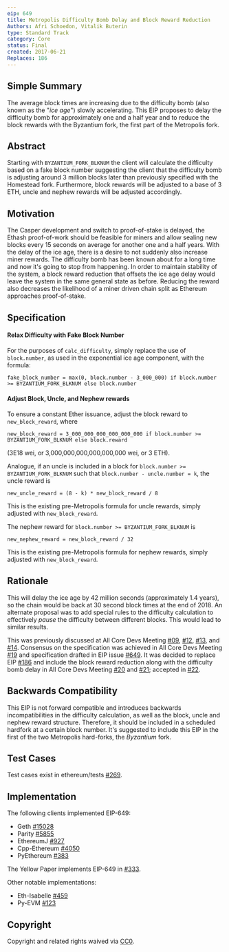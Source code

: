 ```yaml
---
eip: 649
title: Metropolis Difficulty Bomb Delay and Block Reward Reduction
Authors: Afri Schoedon, Vitalik Buterin
type: Standard Track
category: Core
status: Final
created: 2017-06-21
Replaces: 186
---
```


## Simple Summary
The average block times are increasing due to the difficulty bomb (also known as the "_ice age_") slowly accelerating. This EIP proposes to delay the difficulty bomb for approximately one and a half year and to reduce the block rewards with the Byzantium fork, the first part of the Metropolis fork.

## Abstract
Starting with `BYZANTIUM_FORK_BLKNUM` the client will calculate the difficulty based on a fake block number suggesting the client that the difficulty bomb is adjusting around 3 million blocks later than previously specified with the Homestead fork. Furthermore, block rewards will be adjusted to a base of 3 ETH, uncle and nephew rewards will be adjusted accordingly.

## Motivation
The Casper development and switch to proof-of-stake is delayed, the Ethash proof-of-work should be feasible for miners and allow sealing new blocks every 15 seconds on average for another one and a half years. With the delay of the ice age, there is a desire to not suddenly also increase miner rewards. The difficulty bomb has been known about for a long time and now it's going to stop from happening. In order to maintain stability of the system, a block reward reduction that offsets the ice age delay would leave the system in the same general state as before. Reducing the reward also decreases the likelihood of a miner driven chain split as Ethereum approaches proof-of-stake.

## Specification
#### Relax Difficulty with Fake Block Number
For the purposes of `calc_difficulty`, simply replace the use of `block.number`, as used in the exponential ice age component, with the formula:

    fake_block_number = max(0, block.number - 3_000_000) if block.number >= BYZANTIUM_FORK_BLKNUM else block.number

#### Adjust Block, Uncle, and Nephew rewards
To ensure a constant Ether issuance, adjust the block reward to `new_block_reward`, where

    new_block_reward = 3_000_000_000_000_000_000 if block.number >= BYZANTIUM_FORK_BLKNUM else block.reward

(3E18 wei, or 3,000,000,000,000,000,000 wei, or 3 ETH).

Analogue, if an uncle is included in a block for `block.number >= BYZANTIUM_FORK_BLKNUM` such that `block.number - uncle.number = k`, the uncle reward is

    new_uncle_reward = (8 - k) * new_block_reward / 8

This is the existing pre-Metropolis formula for uncle rewards, simply adjusted with `new_block_reward`.

The nephew reward for `block.number >= BYZANTIUM_FORK_BLKNUM` is

    new_nephew_reward = new_block_reward / 32

This is the existing pre-Metropolis formula for nephew rewards, simply adjusted with `new_block_reward`.

## Rationale
This will delay the ice age by 42 million seconds (approximately 1.4 years), so the chain would be back at 30 second block times at the end of 2018. An alternate proposal was to add special rules to the difficulty calculation to effectively _pause_ the difficulty between different blocks. This would lead to similar results.

This was previously discussed at All Core Devs Meeting [#09](https://github.com/ethereum/pm/blob/master/All%20Core%20Devs%20Meetings/Meeting%209.md#metropolis-timing-and-roadmap-discussion), [#12](https://github.com/ethereum/pm/blob/master/All%20Core%20Devs%20Meetings/Meeting%2012.md#5-metropolis-update), [#13](https://github.com/ethereum/pm/blob/master/All%20Core%20Devs%20Meetings/Meeting%2013.md#3-eip-186-reduce-eth-issuance-before-proof-of-stake-hudson), and [#14](https://github.com/ethereum/pm/blob/master/All%20Core%20Devs%20Meetings/Meeting%2014.md#1-eip-186-reduce-eth-issuance-before-proof-of-stake-core-devs). Consensus on the specification was achieved in All Core Devs Meeting [#19](https://github.com/ethereum/pm/blob/master/All%20Core%20Devs%20Meetings/Meeting%2019.md) and specification drafted in EIP issue [#649](https://github.com/ethereum/EIPs/issues/649). It was decided to replace EIP [#186](https://github.com/ethereum/EIPs/issues/186) and include the block reward reduction along with the difficulty bomb delay in All Core Devs Meeting [#20](https://github.com/ethereum/pm/blob/master/All%20Core%20Devs%20Meetings/Meeting%2020.md) and [#21](https://github.com/ethereum/pm/blob/master/All%20Core%20Devs%20Meetings/Meeting%2021.md); accepted in [#22](https://github.com/ethereum/pm/blob/master/All%20Core%20Devs%20Meetings/Meeting%2022.md).

## Backwards Compatibility
This EIP is not forward compatible and introduces backwards incompatibilities in the difficulty calculation, as well as the block, uncle and nephew reward structure. Therefore, it should be included in a scheduled hardfork at a certain block number. It's suggested to include this EIP in the first of the two Metropolis hard-forks, the _Byzantium_ fork.

## Test Cases
Test cases exist in ethereum/tests [#269](https://github.com/ethereum/tests/pull/269).

## Implementation
The following clients implemented EIP-649:

- Geth [#15028](https://github.com/ethereum/go-ethereum/pull/15028)
- Parity [#5855](https://github.com/paritytech/parity/pull/5855)
- EthereumJ [#927](https://github.com/ethereum/ethereumj/pull/927)
- Cpp-Ethereum [#4050](https://github.com/ethereum/cpp-ethereum/issues/4050)
- PyEthereum [#383](https://github.com/ethereum/pyethereum/pull/383)

The Yellow Paper implements EIP-649 in [#333](https://github.com/ethereum/yellowpaper/pull/333).

Other notable implementations:

- Eth-Isabelle [#459](https://github.com/pirapira/eth-isabelle/issues/459)
- Py-EVM [#123](https://github.com/pipermerriam/py-evm/pull/123)

## Copyright
Copyright and related rights waived via [CC0](https://creativecommons.org/publicdomain/zero/1.0/).
